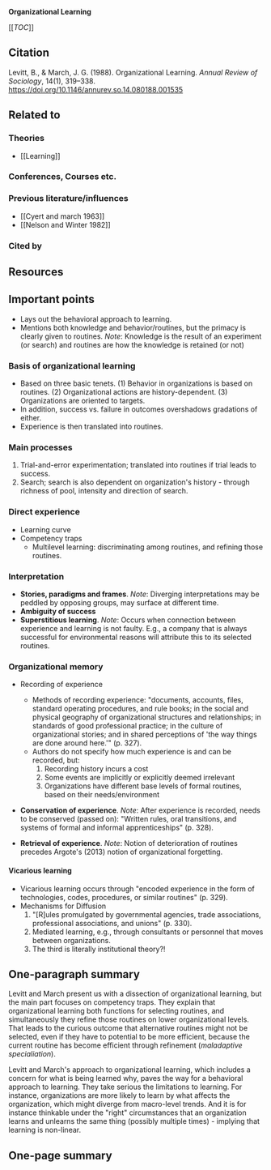 **Organizational Learning**

[[_TOC_]]

## Citation
Levitt, B., & March, J. G. (1988). Organizational Learning. *Annual Review of Sociology*, 14(1), 319–338. https://doi.org/10.1146/annurev.so.14.080188.001535

## Related to

### Theories
* [[Learning]]

### Conferences, Courses etc.

### Previous literature/influences
* [[Cyert and march 1963]]
* [[Nelson and Winter 1982]]

### Cited by

## Resources

## Important points
* Lays out the behavioral approach to learning.
* Mentions both knowledge and behavior/routines, but the primacy is clearly given to routines. *Note*: Knowledge is the result of an experiment (or search) and routines are how the knowledge is retained (or not)

### Basis of organizational learning

* Based on three basic tenets. (1) Behavior in organizations is based on routines. (2) Organizational actions are history-dependent. (3) Organizations are oriented to targets.
* In addition, success vs. failure in outcomes overshadows gradations of either.
* Experience is then translated into routines.

### Main processes

1. Trial-and-error experimentation; translated into routines if trial leads to success.
2. Search; search is also dependent on organization's history - through richness of pool, intensity and direction of search.

### Direct experience

* Learning curve
* Competency traps
    * Multilevel learning: discriminating among routines, and refining those routines.

### Interpretation

* **Stories, paradigms and frames**. *Note*: Diverging interpretations may be peddled by opposing groups, may surface at different time.
* **Ambiguity of success**
* **Superstitious learning**. *Note*: Occurs when connection between experience and learning is not faulty. E.g., a company that is always successful for environmental reasons will attribute this to its selected routines.

### Organizational memory

* Recording of experience
    * Methods of recording experience: "documents, accounts, files, standard operating procedures, and rule books; in the social and physical geography of organizational structures and relationships; in standards of good professional practice; in the culture of organizational stories; and in shared perceptions of 'the way things are done around here.'" (p. 327).
    * Authors do not specify how much experience is and can be recorded, but:
        1. Recording history incurs a cost
        2. Some events are implicitly or explicitly deemed irrelevant
        3. Organizations have different base levels of formal routines, based on their needs/environment

* **Conservation of experience**. *Note*: After experience is recorded, needs to be conserved (passed on): "Written rules, oral transitions, and systems of formal and informal apprenticeships" (p. 328).
* **Retrieval of experience**. *Note*: Notion of deterioration of routines precedes Argote's (2013) notion of organizational forgetting.

#### Vicarious learning

* Vicarious learning occurs through "encoded experience in the form of technologies, codes, procedures, or similar routines" (p. 329).
* Mechanisms for Diffusion
    1. "[R]ules promulgated by governmental agencies, trade associations, professional associations, and unions" (p. 330).
    2. Mediated learning, e.g., through consultants or personnel that moves between organizations.
    3. The third is literally institutional theory?!

## One-paragraph summary

Levitt and March present us with a dissection of organizational learning, but the main part focuses on competency traps. They explain that organizational learning both functions for selecting routines, and simultaneously they refine those routines on lower organizational levels. That leads to the curious outcome that alternative routines might not be selected, even if they have to potential to be more efficient, because the current routine has become efficient through refinement (*maladaptive specialiation*).

Levitt and March's approach to organizational learning, which includes a concern for what is being learned why, paves the way for a behavioral approach to learning. They take serious the limitations to learning. For instance, organizations are more likely to learn by what affects the organization, which might diverge from macro-level trends. And it is for instance thinkable under the "right" circumstances that an organization learns and unlearns the same thing (possibly multiple times) - implying that learning is non-linear.

## One-page summary
